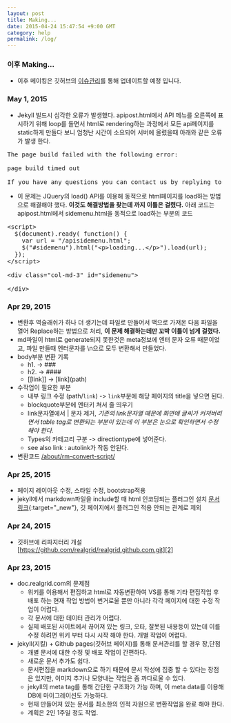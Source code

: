 ```yaml
---
layout: post
title: Making...
date: 2015-04-24 15:47:54 +9:00 GMT
category: help
permalink: /log/
---
```


### 이후 Making...
* 이후 메이킹은 깃허브의 [이슈관리](https://github.com/realgrid/realgrid.github.com/issues)를 통해 업데이트할 예정 입니다.

### May 1, 2015
* Jekyll 빌드시 심각한 오류가 발생했다. apipost.html에서 API 메뉴를 오른쪽에 표시하기 위해 loop를 돌면서 html로 rendering하는 과정에서 모든 api페이지를 static하게 만들다 보니 엄청난 시간이 소요되어 서버에 올렸을때 아래와 같은 오류가 발생 한다.

<pre class="prettyprint">
The page build failed with the following error:

page build timed out

If you have any questions you can contact us by replying to this email.
</pre>

* 이 문제는 JQuery의 load() API를 이용해 동적으로 html페이지를 load하는 방법으로 해결해야 했다. **이것도 해결방법을 찾는데 까지 이틀은 걸렸다.** 아래 코드는 apipost.html에서 sidemenu.html을 동적으로 load하는 부분의 코드

<pre class="prettyprint">
&lt;script&gt;
  $(document).ready( function() {
    var url = &quot;/apisidemenu.html&quot;;
    $(&quot;#sidemenu&quot;).html(&quot;&lt;p&gt;loading...&lt;/p&gt;&quot;).load(url);
  });
&lt;/script&gt;

&lt;div class=&quot;col-md-3&quot; id=&quot;sidemenu&quot;&gt;

&lt;/div&gt;
</pre>


### Apr 29, 2015
* 변환후 역슬래쉬가 하나 더 생기는데 파일로 만들어서 맥으로 가져온 다음 파일을 열어 Replace하는 방법으로 처리, **이 문제 해결하는데만 꼬박 이틀이 넘게 걸렸다.**
* md파일이 html로 generate되지 못한것은 meta정보에 엔터 문자 오류 때문이었고, 파일 만들때 엔터문자를 \n으로 모두 변환해서 만들었다.
* body부분 변환 기록
    * h1. -> ###
    * h2. -> ####
    * \[\[link\]\] -> \[link\]\(path\)
* 수작업이 필요한 부분
    * 내부 링크 수정 (path/`link`) -> `link`부분에 해당 페이지의 title을 넣으면 된다.
    * blockquote부분에 엔터키 쳐서 줄 띄우기
    * link문자열에서 \| 문자 제거, *기존의 link문자열 때문에 화면에 글씨가 커져버리면서 table tag로 변환되는 부분이 있는데 이 부분은 눈으로 확인하면서 수정 해야 한다.*
    * Types의 카테고리 구분 -> directiontype에 넣어준다.
    * see also link : autolink가 작동 안된다.
* 변환코드
    [/about/rm-convert-script/](/about/rm-convert-script/)

### Apr 25, 2015
* 페이지 레이아웃 수정, 스타일 수정, bootstrap적용
* jekyll에서 markdown파일을 include할 때 html 인코딩되는 플러그인 설치 [문서링크][1]{:target="_new"}, 깃 페이지에서 플러그인 적용 안되는 관계로 제외

### Apr 24, 2015
* 깃허브에 리파지터리 개설 [https://github.com/realgrid/realgrid.github.com.git][2]

### Apr 23, 2015
* doc.realgrid.com의 문제점
    * 위키를 이용해서 편집하고 html로 자동변환하여 VS를 통해 기타 편집작업 후 배포 하는 현재 작업 방법이 번거로울 뿐만 아니라 각각 페이지에 대한 수정 작업이 어렵다.
    * 각 문서에 대한 데이터 관리가 어렵다.
    * 실제 배포된 사이트에서 끊어져 있는 링크, 오타, 잘못된 내용등이 있는데 이를 수정 하려면 위키 부터 다시 시작 해야 한다. 개별 작업이 어렵다.
* jekyll(지킬) + Github pages(깃허브 페이지)를 통해 문서관리를 할 경우 장,단점
    * 개별 문서에 대한 수정 및 배포 작업이 간편하다.
    * 새로운 문서 추가도 쉽다.
    * 문서편집을 markdown으로 하기 때문에 문서 작성에 집중 할 수 있다는 장점은 있지만, 이미지 추가나 모양내는 작업은 좀 까다로울 수 있다.
    * jekyll의 meta tag를 통해 간단한 구조화가 가능 하며, 이 meta data를 이용해 DB에 마이그레이션도 가능하다.
    * 현재 만들어져 있는 문서를 최소한의 인적 자원으로 변환작업을 완료 해야 한다.
    * 계획은 2인 1주일 정도 작업.

[1]:	http://wolfslittlestore.be/2013/10/rendering-markdown-in-jekyll/
[2]:	https://github.com/realgrid/realgrid.github.com.git
